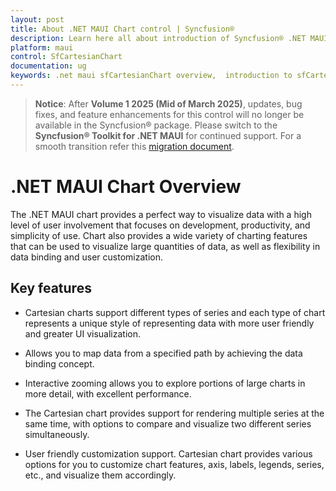 ```yaml
---
layout: post
title: About .NET MAUI Chart control | Syncfusion®
description: Learn here all about introduction of Syncfusion® .NET MAUI Chart (SfCartesianChart) control with key features and more.
platform: maui
control: SfCartesianChart
documentation: ug
keywords: .net maui sfCartesianChart overview,  introduction to sfCartesianChart in .net maui, exploring sfCartesianChart in .net maui.
---
```


> **Notice**: After **Volume 1 2025 (Mid of March 2025)**, updates, bug fixes, and feature enhancements for this control will no longer be available in the Syncfusion® package. Please switch to the **Syncfusion® Toolkit for .NET MAUI** for continued support. For a smooth transition refer this [migration document](https://help.syncfusion.com/maui-toolkit/migration).

# .NET MAUI Chart Overview

The .NET MAUI chart provides a perfect way to visualize data with a high level of user involvement that focuses on development, productivity, and simplicity of use. Chart also provides a wide variety of charting features that can be used to visualize large quantities of data, as well as flexibility in data binding and user customization.

## Key features

* Cartesian charts support different types of series and each type of chart represents a unique style of representing data with more user friendly and greater UI visualization.

* Allows you to map data from a specified path by achieving the data binding concept.

* Interactive zooming allows you to explore portions of large charts in more detail, with excellent performance.

* The Cartesian chart provides support for rendering multiple series at the same time, with options to compare and visualize two different series simultaneously.

* User friendly customization support. Cartesian chart provides various options for you to customize chart features, axis, labels, legends, series, etc., and visualize them accordingly.
